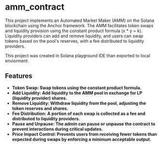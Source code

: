 # amm_contract

This project implements an Automated Market Maker (AMM) on the Solana blockchain using the Anchor framework. The AMM facilitates token swaps and liquidity provision using the constant product formula (x * y = k). Liquidity providers can add and remove liquidity, and users can swap tokens based on the pool's reserves, with a fee distributed to liquidity providers.

This project was created in Solana playground IDE than exported to local enviorment.

## Features
- **Token Swap: Swap tokens using the constant product formula.**
- **Add Liquidity: Add liquidity to the AMM pool in exchange for LP (liquidity provider) shares.**
- **Remove Liquidity: Withdraw liquidity from the pool, adjusting the token reserves and shares.**
- **Fee Distribution: A portion of each swap is collected as a fee and distributed to liquidity providers.**
- **Pause and Unpause: The admin can pause or unpause the contract to prevent interactions during critical updates.**
- **Price Impact Control: Prevents users from receiving fewer tokens than expected during swaps by enforcing a minimum acceptable output.**


